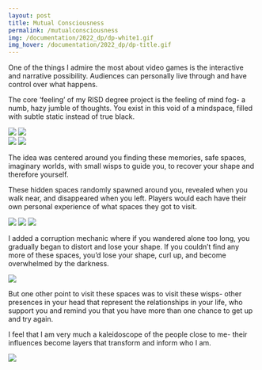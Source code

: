 ```yaml
---
layout: post
title: Mutual Consciousness
permalink: /mutualconsciousness
img: /documentation/2022_dp/dp-white1.gif
img_hover: /documentation/2022_dp/dp-title.gif
---
```


One of the things I admire the most about video games is the interactive and narrative possibility. Audiences can personally live through and have control over what happens.

The core ‘feeling’ of my RISD degree project is the feeling of mind fog- a numb, hazy jumble of thoughts. You exist in this void of a mindspace, filled with subtle static instead of true black.

<div class="img_row">
	<img class="col half" src="{{ site.baseurl }}/documentation/2022_dp/dp-spawn.gif"/>
	<img class="col half" src="{{ site.baseurl }}/documentation/2022_dp/dp-white2.gif"/>
</div>
<div class="img_row">
	<img class="col half" src="{{ site.baseurl }}/documentation/2022_dp/dp-purple.gif"/>
	<img class="col half" src="{{ site.baseurl }}/documentation/2022_dp/dp-yellow.gif"/>
</div>

The idea was centered around you finding these memories, safe spaces, imaginary worlds, with small wisps to guide you, to recover your shape and therefore yourself.

These hidden spaces randomly spawned around you, revealed when you walk near, and disappeared when you left. Players would each have their own personal experience of what spaces they got to visit.

<div class="img_row">
	<img class="col one" src="{{ site.baseurl }}/documentation/2022_dp/dp-corrupting1.gif"/>
	<img class="col one" src="{{ site.baseurl }}/documentation/2022_dp/dp-corrupting2.gif"/>
	<img class="col one" src="{{ site.baseurl }}/documentation/2022_dp/dp-death.gif"/>
</div>

I added a corruption mechanic where if you wandered alone too long, you gradually began to distort and lose your shape. If you couldn’t find any more of these spaces, you’d lose your shape, curl up, and become overwhelmed by the darkness.

<div class="img_row">
	<img class="col three" src="{{ site.baseurl }}/documentation/2022_dp/dp-wisps.gif"/>
</div>

But one other point to visit these spaces was to visit these wisps- other presences in your head that represent the relationships in your life, who support you and remind you that you have more than one chance to get up and try again.

I feel that I am very much a kaleidoscope of the people close to me- their influences become layers that transform and inform who I am.

<div class="img_row">
	<img class="col three" src="{{ site.baseurl }}/documentation/2022_dp/dp-end.gif"/>
</div>

